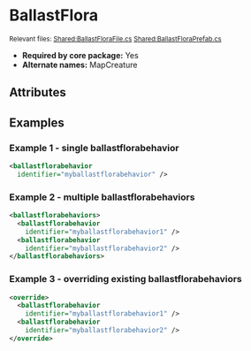 # BallastFlora

<sub>Relevant files: [Shared:BallastFloraFile.cs](https://github.com/Regalis11/Barotrauma/blob/master/Barotrauma/BarotraumaShared/SharedSource/ContentManagement/ContentFile/BallastFloraFile.cs) [Shared:BallastFloraPrefab.cs](https://github.com/Regalis11/Barotrauma/blob/master/Barotrauma/BarotraumaShared/SharedSource\Map\Creatures\BallastFloraPrefab.cs)</sub>
- **Required by core package:** Yes
- **Alternate names:** MapCreature

## Attributes


## Examples

### Example 1 - single ballastflorabehavior

```xml
<ballastflorabehavior
  identifier="myballastflorabehavior" />
```

### Example 2 - multiple ballastflorabehaviors

```xml
<ballastflorabehaviors>
  <ballastflorabehavior
    identifier="myballastflorabehavior1" />
  <ballastflorabehavior
    identifier="myballastflorabehavior2" />
</ballastflorabehaviors>
```

### Example 3 - overriding existing ballastflorabehaviors

```xml
<override>
  <ballastflorabehavior
    identifier="myballastflorabehavior1" />
  <ballastflorabehavior
    identifier="myballastflorabehavior2" />
</override>
```

